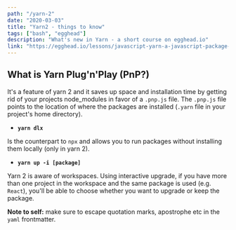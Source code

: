 ```yaml
---
path: "/yarn-2"
date: "2020-03-03"
title: "Yarn2 - things to know"
tags: ["bash", "egghead"]
description: "What's new in Yarn - a short course on egghead.io"
link: "https://egghead.io/lessons/javascript-yarn-a-javascript-package-manager"
---
```


## What is Yarn Plug'n'Play (PnP?)

It's a feature of yarn 2 and it saves up space and installation time by getting rid of your projects node_modules in favor of a `.pnp.js` file. The `.pnp.js` file points to the location of where the packages are installed (`.yarn` file in your project's home directory).

- **`yarn dlx`**

Is the counterpart to `npx` and allows you to run packages without installing them locally (only in yarn 2).

- **`yarn up -i [package]`**

Yarn 2 is aware of workspaces. Using interactive upgrade, if you have more than one project in the workspace and the same package is used (e.g. `React`), you'll be able to choose whether you want to upgrade or keep the package.

**Note to self:** make sure to escape quotation marks, apostrophe etc in the `yaml` frontmatter.
